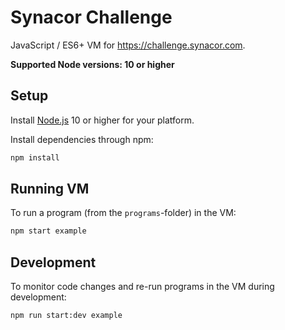 # Synacor Challenge

JavaScript / ES6+ VM for https://challenge.synacor.com.

**Supported Node versions: 10 or higher**

## Setup

Install [Node.js] 10 or higher for your platform.

Install dependencies through npm:

```bash
npm install
```

## Running VM

To run a program (from the `programs`-folder) in the VM:

```bash
npm start example
```

## Development

To monitor code changes and re-run programs in the VM during development:

```bash
npm run start:dev example
```

[Node.js]: https://nodejs.org/en/
